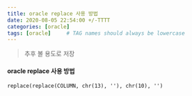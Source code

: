 ```yaml
---
title: oracle replace 사용 방법
date: 2020-08-05 22:54:00 +/-TTTT
categories: [oracle]
tags: [oracle]     # TAG names should always be lowercase
---
```


> 추후 볼 용도로 저장

#### oracle replace 사용 방법
```roomsql
replace(replace(COLUMN, chr(13), ''), chr(10), '')
```

